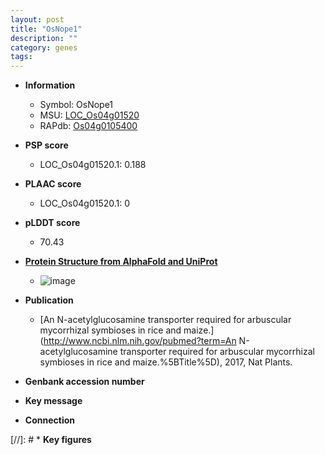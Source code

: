 ```yaml
---
layout: post
title: "OsNope1"
description: ""
category: genes
tags: 
---
```


* **Information**  
    + Symbol: OsNope1  
    + MSU: [LOC_Os04g01520](http://rice.plantbiology.msu.edu/cgi-bin/ORF_infopage.cgi?orf=LOC_Os04g01520)  
    + RAPdb: [Os04g0105400](http://rapdb.dna.affrc.go.jp/viewer/gbrowse_details/irgsp1?name=Os04g0105400)  

* **PSP score**  
    + LOC_Os04g01520.1: 0.188 

* **PLAAC score**  
    + LOC_Os04g01520.1: 0 

* **pLDDT score**
    + 70.43

* **[Protein Structure from AlphaFold and UniProt](https://www.uniprot.org/uniprotkb/A0A0P0W5Y3/entry#structure)**
    + ![image](https://ricepsp.github.io/images/A/AF-A0A0P0W5Y3-F1.png)

* **Publication**  
    + [An N-acetylglucosamine transporter required for arbuscular mycorrhizal symbioses in rice and maize.](http://www.ncbi.nlm.nih.gov/pubmed?term=An N-acetylglucosamine transporter required for arbuscular mycorrhizal symbioses in rice and maize.%5BTitle%5D), 2017, Nat Plants.

* **Genbank accession number**  

* **Key message**  

* **Connection**  

[//]: # * **Key figures**  


